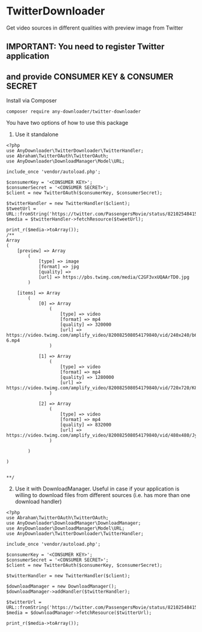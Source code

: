 # TwitterDownloader
Get video sources in different qualities with preview image from Twitter

## IMPORTANT: You need to register Twitter application
## and provide CONSUMER KEY & CONSUMER SECRET

Install via Composer
```
composer require any-downloader/twitter-downloader
```

You have two options of how to use this package

1. Use it standalone

```
<?php
use AnyDownloader\TwitterDownloader\TwitterHandler;
use Abraham\TwitterOAuth\TwitterOAuth;
use AnyDownloader\DownloadManager\Model\URL;

include_once 'vendor/autoload.php';

$consumerKey = '<CONSUMER KEY>';
$consumerSecret = '<CONSUMER SECRET>';
$client = new TwitterOAuth($consumerKey, $consumerSecret);

$twitterHandler = new TwitterHandler($client);
$tweetUrl = URL::fromString('https://twitter.com/PassengersMovie/status/821025484150423557');
$media = $twitterHandler->fetchResource($tweetUrl);

print_r($media->toArray());
/**
Array
(
    [preview] => Array
        (
            [type] => image
            [format] => jpg
            [quality] =>
            [url] => https://pbs.twimg.com/media/C2GF3vxUQAArTD0.jpg
        )

    [items] => Array
        (
            [0] => Array
                (
                    [type] => video
                    [format] => mp4
                    [quality] => 320000
                    [url] => https://video.twimg.com/amplify_video/820082508054179840/vid/240x240/b6ImBrQddohap5-6.mp4
                )

            [1] => Array
                (
                    [type] => video
                    [format] => mp4
                    [quality] => 1280000
                    [url] => https://video.twimg.com/amplify_video/820082508054179840/vid/720x720/K8BEWmSeNsrQI_pA.mp4
                )

            [2] => Array
                (
                    [type] => video
                    [format] => mp4
                    [quality] => 832000
                    [url] => https://video.twimg.com/amplify_video/820082508054179840/vid/480x480/JypbCoP9FFOf1IgE.mp4
                )

        )

)


**/
```

2. Use it with DownloadManager. 
Useful in case if your application is willing to download files from different sources (i.e. has more than one download handler)

```
<?php
use Abraham\TwitterOAuth\TwitterOAuth;
use AnyDownloader\DownloadManager\DownloadManager;
use AnyDownloader\DownloadManager\Model\URL;
use AnyDownloader\TwitterDownloader\TwitterHandler;

include_once 'vendor/autoload.php';

$consumerKey = '<CONSUMER KEY>';
$consumerSecret = '<CONSUMER SECRET>';
$client = new TwitterOAuth($consumerKey, $consumerSecret);

$twitterHandler = new TwitterHandler($client);

$downloadManager = new DownloadManager();
$downloadManager->addHandler($twitterHandler);

$twitterUrl = URL::fromString('https://twitter.com/PassengersMovie/status/821025484150423557');
$media = $downloadManager->fetchResource($twitterUrl);

print_r($media->toArray());
```
